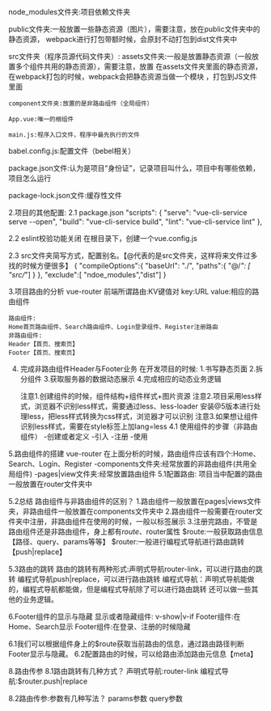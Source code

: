 node_modules文件夹:项目依赖文件夹

public文件夹:一般放置一些静态资源（图片），需要注意，放在public文件夹中的静态资源，
	webpack进行打包带额时候，会原封不动打包到dist文件夹中

src文件夹（程序员源代码文件夹）:
	assets文件夹:一般是放置静态资源（一般放置多个组件共用的静态资源），需要注意，放置
		在assets文件夹里面的静态资源，在webpack打包的时候，webpack会把静态资源当做一个模块
		，打包到JS文件里面
	
	component文件夹:放置的是非路由组件（全局组件）
	
	App.vue:唯一的根组件
	
	main.js:程序入口文件，程序中最先执行的文件
	
babel.config.js:配置文件（bebel相关）

package.json文件:认为是项目“身份证”，记录项目叫什么，项目中有哪些依赖，项目怎么运行

package-lock.json文件:缓存性文件

2.项目的其他配置:
2.1 package.json
  "scripts": {
    "serve": "vue-cli-service serve --open",
    "build": "vue-cli-service build",
    "lint": "vue-cli-service lint"
  },
  
2.2 eslint校验功能关闭
	在根目录下，创建一个vue.config.js
	
2.3 src文件夹简写方式，配置别名。【@代表的是src文件夹，这样将来文件过多找的时候方便很多】
	{
		"compileOptions":{
			"baseUrl": "./",
			"paths":{
				"@/*": [
					"src/*"]
			}
		},
		"exclude":[
			"ndoe_modules","dist"]
	}
	
3.项目路由的分析
	vue-router
	前端所谓路由:KV键值对
	key:URL
	value:相应的路由组件
	
	路由组件:
	Home首页路由组件、Search路由组件、Login登录组件、Register注册路由
	非路由组件:
	Header【首页、搜索页】
	Footer【首页、搜索页】
	
4. 完成非路由组件Header与Footer业务
	在开发项目的时候:
	1.书写静态页面
	2.拆分组件
	3.获取服务器的数据动态展示
	4.完成相应的动态业务逻辑
	
	注意1.创建组件的时候，组件结构+组件样式+图片资源
	注意2.项目采用less样式，浏览器不识别less样式，需要通过less、less-loader
		安装@5版本进行处理less，把less样式转换为css样式，浏览器才可以识别
	注意3.如果想让组件识别less样式，需要在style标签上加lang=less
4.1 使用组件的步骤（非路由组件）
	-创建或者定义
	-引入
	-注册
	-使用
	
5.路由组件的搭建
	vue-router
	在上面分析的时候，路由组件应该有四个:Home、Search、Login、Register
	-components文件夹:经常放置的非路由组件(共用全局组件)
	-pages|view文件夹:经常放置路由组件
	5.1配置路由:
	项目当中配置的路由一般放置在router文件夹中
	
5.2总结
路由组件与非路由组件的区别？
1.路由组件一般放置在pages|views文件夹，非路由组件一般放置在components文件夹中
2.路由组件一般需要在router文件夹中注册，非路由组件在使用的时候，一般以标签展示
3.注册完路由，不管是路由组件还是非路由组件，身上都有$route、$router属性
$route:一般获取路由信息【路径、query、params等等】
$router:一般进行编程式导航进行路由跳转【push|replace】

5.3路由的跳转
路由的跳转有两种形式:声明式导航router-link，可以进行路由的跳转
					编程式导航push|replace，可以进行路由跳转
编程式导航：声明式导航能做的，编程式导航都能做，但是编程式导航除了可以进行路由跳转
			还可以做一些其他的业务逻辑。

6.Footer组件的显示与隐藏
显示或者隐藏组件: v-show|v-if
Footer组件:在Home、Search显示
Footer组件:在登录、注册的时候隐藏

6.1我们可以根据组件身上的$route获取当前路由的信息，通过路由路径判断Footer显示与隐藏。
6.2配置路由的时候，可以给路由添加路由元信息【meta】
	
8.路由传参
8.1路由跳转有几种方式？
	声明式导航:router-link
	编程式导航:$router.push|replace
	
8.2路由传参:参数有几种写法？
params参数
query参数
